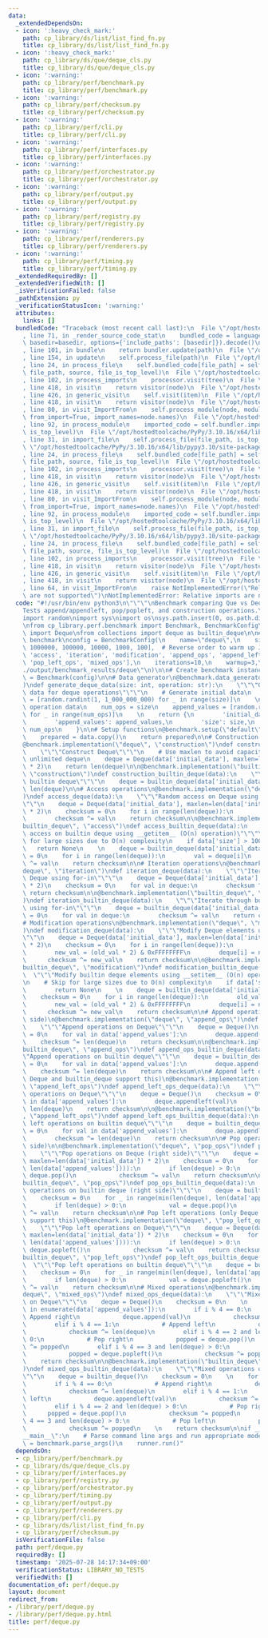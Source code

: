 ```yaml
---
data:
  _extendedDependsOn:
  - icon: ':heavy_check_mark:'
    path: cp_library/ds/list/list_find_fn.py
    title: cp_library/ds/list/list_find_fn.py
  - icon: ':heavy_check_mark:'
    path: cp_library/ds/que/deque_cls.py
    title: cp_library/ds/que/deque_cls.py
  - icon: ':warning:'
    path: cp_library/perf/benchmark.py
    title: cp_library/perf/benchmark.py
  - icon: ':warning:'
    path: cp_library/perf/checksum.py
    title: cp_library/perf/checksum.py
  - icon: ':warning:'
    path: cp_library/perf/cli.py
    title: cp_library/perf/cli.py
  - icon: ':warning:'
    path: cp_library/perf/interfaces.py
    title: cp_library/perf/interfaces.py
  - icon: ':warning:'
    path: cp_library/perf/orchestrator.py
    title: cp_library/perf/orchestrator.py
  - icon: ':warning:'
    path: cp_library/perf/output.py
    title: cp_library/perf/output.py
  - icon: ':warning:'
    path: cp_library/perf/registry.py
    title: cp_library/perf/registry.py
  - icon: ':warning:'
    path: cp_library/perf/renderers.py
    title: cp_library/perf/renderers.py
  - icon: ':warning:'
    path: cp_library/perf/timing.py
    title: cp_library/perf/timing.py
  _extendedRequiredBy: []
  _extendedVerifiedWith: []
  _isVerificationFailed: false
  _pathExtension: py
  _verificationStatusIcon: ':warning:'
  attributes:
    links: []
  bundledCode: "Traceback (most recent call last):\n  File \"/opt/hostedtoolcache/PyPy/3.10.16/x64/lib/pypy3.10/site-packages/onlinejudge_verify/documentation/build.py\"\
    , line 71, in _render_source_code_stat\n    bundled_code = language.bundle(stat.path,\
    \ basedir=basedir, options={'include_paths': [basedir]}).decode()\n  File \"/opt/hostedtoolcache/PyPy/3.10.16/x64/lib/pypy3.10/site-packages/onlinejudge_verify/languages/python.py\"\
    , line 101, in bundle\n    return bundler.update(path)\n  File \"/opt/hostedtoolcache/PyPy/3.10.16/x64/lib/pypy3.10/site-packages/onlinejudge_verify/languages/python_bundle.py\"\
    , line 154, in update\n    self.process_file(path)\n  File \"/opt/hostedtoolcache/PyPy/3.10.16/x64/lib/pypy3.10/site-packages/onlinejudge_verify/languages/python_bundle.py\"\
    , line 24, in process_file\n    self.bundled_code[file_path] = self.process_imports(tree,\
    \ file_path, source, file_is_top_level)\n  File \"/opt/hostedtoolcache/PyPy/3.10.16/x64/lib/pypy3.10/site-packages/onlinejudge_verify/languages/python_bundle.py\"\
    , line 102, in process_imports\n    processor.visit(tree)\n  File \"/opt/hostedtoolcache/PyPy/3.10.16/x64/lib/pypy3.10/ast.py\"\
    , line 418, in visit\n    return visitor(node)\n  File \"/opt/hostedtoolcache/PyPy/3.10.16/x64/lib/pypy3.10/ast.py\"\
    , line 426, in generic_visit\n    self.visit(item)\n  File \"/opt/hostedtoolcache/PyPy/3.10.16/x64/lib/pypy3.10/ast.py\"\
    , line 418, in visit\n    return visitor(node)\n  File \"/opt/hostedtoolcache/PyPy/3.10.16/x64/lib/pypy3.10/site-packages/onlinejudge_verify/languages/python_bundle.py\"\
    , line 80, in visit_ImportFrom\n    self.process_module(node, module_path, file_is_top_level,\
    \ from_import=True, import_names=node.names)\n  File \"/opt/hostedtoolcache/PyPy/3.10.16/x64/lib/pypy3.10/site-packages/onlinejudge_verify/languages/python_bundle.py\"\
    , line 92, in process_module\n    imported_code = self.bundler.import_file(module_path,\
    \ is_top_level)\n  File \"/opt/hostedtoolcache/PyPy/3.10.16/x64/lib/pypy3.10/site-packages/onlinejudge_verify/languages/python_bundle.py\"\
    , line 31, in import_file\n    self.process_file(file_path, is_top_level)\n  File\
    \ \"/opt/hostedtoolcache/PyPy/3.10.16/x64/lib/pypy3.10/site-packages/onlinejudge_verify/languages/python_bundle.py\"\
    , line 24, in process_file\n    self.bundled_code[file_path] = self.process_imports(tree,\
    \ file_path, source, file_is_top_level)\n  File \"/opt/hostedtoolcache/PyPy/3.10.16/x64/lib/pypy3.10/site-packages/onlinejudge_verify/languages/python_bundle.py\"\
    , line 102, in process_imports\n    processor.visit(tree)\n  File \"/opt/hostedtoolcache/PyPy/3.10.16/x64/lib/pypy3.10/ast.py\"\
    , line 418, in visit\n    return visitor(node)\n  File \"/opt/hostedtoolcache/PyPy/3.10.16/x64/lib/pypy3.10/ast.py\"\
    , line 426, in generic_visit\n    self.visit(item)\n  File \"/opt/hostedtoolcache/PyPy/3.10.16/x64/lib/pypy3.10/ast.py\"\
    , line 418, in visit\n    return visitor(node)\n  File \"/opt/hostedtoolcache/PyPy/3.10.16/x64/lib/pypy3.10/site-packages/onlinejudge_verify/languages/python_bundle.py\"\
    , line 80, in visit_ImportFrom\n    self.process_module(node, module_path, file_is_top_level,\
    \ from_import=True, import_names=node.names)\n  File \"/opt/hostedtoolcache/PyPy/3.10.16/x64/lib/pypy3.10/site-packages/onlinejudge_verify/languages/python_bundle.py\"\
    , line 92, in process_module\n    imported_code = self.bundler.import_file(module_path,\
    \ is_top_level)\n  File \"/opt/hostedtoolcache/PyPy/3.10.16/x64/lib/pypy3.10/site-packages/onlinejudge_verify/languages/python_bundle.py\"\
    , line 31, in import_file\n    self.process_file(file_path, is_top_level)\n  File\
    \ \"/opt/hostedtoolcache/PyPy/3.10.16/x64/lib/pypy3.10/site-packages/onlinejudge_verify/languages/python_bundle.py\"\
    , line 24, in process_file\n    self.bundled_code[file_path] = self.process_imports(tree,\
    \ file_path, source, file_is_top_level)\n  File \"/opt/hostedtoolcache/PyPy/3.10.16/x64/lib/pypy3.10/site-packages/onlinejudge_verify/languages/python_bundle.py\"\
    , line 102, in process_imports\n    processor.visit(tree)\n  File \"/opt/hostedtoolcache/PyPy/3.10.16/x64/lib/pypy3.10/ast.py\"\
    , line 418, in visit\n    return visitor(node)\n  File \"/opt/hostedtoolcache/PyPy/3.10.16/x64/lib/pypy3.10/ast.py\"\
    , line 426, in generic_visit\n    self.visit(item)\n  File \"/opt/hostedtoolcache/PyPy/3.10.16/x64/lib/pypy3.10/ast.py\"\
    , line 418, in visit\n    return visitor(node)\n  File \"/opt/hostedtoolcache/PyPy/3.10.16/x64/lib/pypy3.10/site-packages/onlinejudge_verify/languages/python_bundle.py\"\
    , line 64, in visit_ImportFrom\n    raise NotImplementedError(\"Relative imports\
    \ are not supported\")\nNotImplementedError: Relative imports are not supported\n"
  code: "#!/usr/bin/env python3\n\"\"\"\nBenchmark comparing Que vs Deque vs collections.deque.\n\
    Tests append/appendleft, pop/popleft, and construction operations.\n\"\"\"\n\n\
    import random\nimport sys\nimport os\nsys.path.insert(0, os.path.dirname(os.path.dirname(os.path.abspath(__file__))))\n\
    \nfrom cp_library.perf.benchmark import Benchmark, BenchmarkConfig\nfrom cp_library.ds.que.deque_cls\
    \ import Deque\nfrom collections import deque as builtin_deque\n\n# Configure\
    \ benchmark\nconfig = BenchmarkConfig(\n    name=\"deque\",\n    sizes=[10000000,\
    \ 1000000, 100000, 10000, 1000, 100],  # Reverse order to warm up JIT\n    operations=['construction',\
    \ 'access', 'iteration', 'modification', 'append_ops', 'append_left_ops', 'pop_ops',\
    \ 'pop_left_ops', 'mixed_ops'],\n    iterations=10,\n    warmup=3,\n    output_dir=\"\
    ./output/benchmark_results/deque\"\n)\n\n# Create benchmark instance\nbenchmark\
    \ = Benchmark(config)\n\n# Data generator\n@benchmark.data_generator(\"default\"\
    )\ndef generate_deque_data(size: int, operation: str):\n    \"\"\"Generate test\
    \ data for deque operations\"\"\"\n    # Generate initial data\n    initial_data\
    \ = [random.randint(1, 1_000_000_000) for _ in range(size)]\n    \n    # Generate\
    \ operation data\n    num_ops = size\n    append_values = [random.randint(1, 1_000_000_000)\
    \ for _ in range(num_ops)]\n    \n    return {\n        'initial_data': initial_data,\n\
    \        'append_values': append_values,\n        'size': size,\n        'num_ops':\
    \ num_ops\n    }\n\n# Setup functions\n@benchmark.setup(\"default\")\ndef setup(data):\n\
    \    prepared = data.copy()\n    return prepared\n\n# Construction operation\n\
    @benchmark.implementation(\"deque\", \"construction\")\ndef construction_deque(data):\n\
    \    \"\"\"Construct Deque\"\"\"\n    # Use maxlen to avoid capacity issues with\
    \ unlimited deque\n    deque = Deque(data['initial_data'], maxlen=len(data['initial_data'])\
    \ * 2)\n    return len(deque)\n\n@benchmark.implementation(\"builtin_deque\",\
    \ \"construction\")\ndef construction_builtin_deque(data):\n    \"\"\"Construct\
    \ builtin deque\"\"\"\n    deque = builtin_deque(data['initial_data'])\n    return\
    \ len(deque)\n\n# Access operations\n@benchmark.implementation(\"deque\", \"access\"\
    )\ndef access_deque(data):\n    \"\"\"Random access on Deque using __getitem__\"\
    \"\"\n    deque = Deque(data['initial_data'], maxlen=len(data['initial_data'])\
    \ * 2)\n    checksum = 0\n    for i in range(len(deque)):\n        val = deque[i]\n\
    \        checksum ^= val\n    return checksum\n\n@benchmark.implementation(\"\
    builtin_deque\", \"access\")\ndef access_builtin_deque(data):\n    \"\"\"Random\
    \ access on builtin deque using __getitem__ (O(n) operation)\"\"\"\n    # Skip\
    \ for large sizes due to O(n) complexity\n    if data['size'] > 10000:\n     \
    \   return None\n    \n    deque = builtin_deque(data['initial_data'])\n    checksum\
    \ = 0\n    for i in range(len(deque)):\n        val = deque[i]\n        checksum\
    \ ^= val\n    return checksum\n\n# Iteration operations\n@benchmark.implementation(\"\
    deque\", \"iteration\")\ndef iteration_deque(data):\n    \"\"\"Iterate through\
    \ Deque using for-in\"\"\"\n    deque = Deque(data['initial_data'], maxlen=len(data['initial_data'])\
    \ * 2)\n    checksum = 0\n    for val in deque:\n        checksum ^= val\n   \
    \ return checksum\n\n@benchmark.implementation(\"builtin_deque\", \"iteration\"\
    )\ndef iteration_builtin_deque(data):\n    \"\"\"Iterate through builtin deque\
    \ using for-in\"\"\"\n    deque = builtin_deque(data['initial_data'])\n    checksum\
    \ = 0\n    for val in deque:\n        checksum ^= val\n    return checksum\n\n\
    # Modification operations\n@benchmark.implementation(\"deque\", \"modification\"\
    )\ndef modification_deque(data):\n    \"\"\"Modify Deque elements using __setitem__\"\
    \"\"\n    deque = Deque(data['initial_data'], maxlen=len(data['initial_data'])\
    \ * 2)\n    checksum = 0\n    for i in range(len(deque)):\n        old_val = deque[i]\n\
    \        new_val = (old_val * 2) & 0xFFFFFFFF\n        deque[i] = new_val\n  \
    \      checksum ^= new_val\n    return checksum\n\n@benchmark.implementation(\"\
    builtin_deque\", \"modification\")\ndef modification_builtin_deque(data):\n  \
    \  \"\"\"Modify builtin deque elements using __setitem__ (O(n) operation)\"\"\"\
    \n    # Skip for large sizes due to O(n) complexity\n    if data['size'] > 10000:\n\
    \        return None\n    \n    deque = builtin_deque(data['initial_data'])\n\
    \    checksum = 0\n    for i in range(len(deque)):\n        old_val = deque[i]\n\
    \        new_val = (old_val * 2) & 0xFFFFFFFF\n        deque[i] = new_val\n  \
    \      checksum ^= new_val\n    return checksum\n\n# Append operations (right\
    \ side)\n@benchmark.implementation(\"deque\", \"append_ops\")\ndef append_ops_deque(data):\n\
    \    \"\"\"Append operations on Deque\"\"\"\n    deque = Deque()\n    checksum\
    \ = 0\n    for val in data['append_values']:\n        deque.append(val)\n    \
    \    checksum ^= len(deque)\n    return checksum\n\n@benchmark.implementation(\"\
    builtin_deque\", \"append_ops\")\ndef append_ops_builtin_deque(data):\n    \"\"\
    \"Append operations on builtin deque\"\"\"\n    deque = builtin_deque()\n    checksum\
    \ = 0\n    for val in data['append_values']:\n        deque.append(val)\n    \
    \    checksum ^= len(deque)\n    return checksum\n\n# Append left operations (only\
    \ Deque and builtin_deque support this)\n@benchmark.implementation(\"deque\",\
    \ \"append_left_ops\")\ndef append_left_ops_deque(data):\n    \"\"\"Append left\
    \ operations on Deque\"\"\"\n    deque = Deque()\n    checksum = 0\n    for val\
    \ in data['append_values']:\n        deque.appendleft(val)\n        checksum ^=\
    \ len(deque)\n    return checksum\n\n@benchmark.implementation(\"builtin_deque\"\
    , \"append_left_ops\")\ndef append_left_ops_builtin_deque(data):\n    \"\"\"Append\
    \ left operations on builtin deque\"\"\"\n    deque = builtin_deque()\n    checksum\
    \ = 0\n    for val in data['append_values']:\n        deque.appendleft(val)\n\
    \        checksum ^= len(deque)\n    return checksum\n\n# Pop operations (right\
    \ side)\n\n@benchmark.implementation(\"deque\", \"pop_ops\")\ndef pop_ops_deque(data):\n\
    \    \"\"\"Pop operations on Deque (right side)\"\"\"\n    deque = Deque(data['initial_data'],\
    \ maxlen=len(data['initial_data']) * 2)\n    checksum = 0\n    for _ in range(min(len(deque),\
    \ len(data['append_values']))):\n        if len(deque) > 0:\n            val =\
    \ deque.pop()\n            checksum ^= val\n    return checksum\n\n@benchmark.implementation(\"\
    builtin_deque\", \"pop_ops\")\ndef pop_ops_builtin_deque(data):\n    \"\"\"Pop\
    \ operations on builtin deque (right side)\"\"\"\n    deque = builtin_deque(data['initial_data'])\n\
    \    checksum = 0\n    for _ in range(min(len(deque), len(data['append_values']))):\n\
    \        if len(deque) > 0:\n            val = deque.pop()\n            checksum\
    \ ^= val\n    return checksum\n\n# Pop left operations (only Deque and builtin_deque\
    \ support this)\n@benchmark.implementation(\"deque\", \"pop_left_ops\")\ndef pop_left_ops_deque(data):\n\
    \    \"\"\"Pop left operations on Deque\"\"\"\n    deque = Deque(data['initial_data'],\
    \ maxlen=len(data['initial_data']) * 2)\n    checksum = 0\n    for _ in range(min(len(deque),\
    \ len(data['append_values']))):\n        if len(deque) > 0:\n            val =\
    \ deque.popleft()\n            checksum ^= val\n    return checksum\n\n@benchmark.implementation(\"\
    builtin_deque\", \"pop_left_ops\")\ndef pop_left_ops_builtin_deque(data):\n  \
    \  \"\"\"Pop left operations on builtin deque\"\"\"\n    deque = builtin_deque(data['initial_data'])\n\
    \    checksum = 0\n    for _ in range(min(len(deque), len(data['append_values']))):\n\
    \        if len(deque) > 0:\n            val = deque.popleft()\n            checksum\
    \ ^= val\n    return checksum\n\n# Mixed operations\n@benchmark.implementation(\"\
    deque\", \"mixed_ops\")\ndef mixed_ops_deque(data):\n    \"\"\"Mixed operations\
    \ on Deque\"\"\"\n    deque = Deque()\n    checksum = 0\n    \n    for i, val\
    \ in enumerate(data['append_values']):\n        if i % 4 == 0:\n            #\
    \ Append right\n            deque.append(val)\n            checksum ^= len(deque)\n\
    \        elif i % 4 == 1:\n            # Append left\n            deque.appendleft(val)\n\
    \            checksum ^= len(deque)\n        elif i % 4 == 2 and len(deque) >\
    \ 0:\n            # Pop right\n            popped = deque.pop()\n            checksum\
    \ ^= popped\n        elif i % 4 == 3 and len(deque) > 0:\n            # Pop left\n\
    \            popped = deque.popleft()\n            checksum ^= popped\n    \n\
    \    return checksum\n\n@benchmark.implementation(\"builtin_deque\", \"mixed_ops\"\
    )\ndef mixed_ops_builtin_deque(data):\n    \"\"\"Mixed operations on builtin deque\"\
    \"\"\n    deque = builtin_deque()\n    checksum = 0\n    \n    for i, val in enumerate(data['append_values']):\n\
    \        if i % 4 == 0:\n            # Append right\n            deque.append(val)\n\
    \            checksum ^= len(deque)\n        elif i % 4 == 1:\n            # Append\
    \ left\n            deque.appendleft(val)\n            checksum ^= len(deque)\n\
    \        elif i % 4 == 2 and len(deque) > 0:\n            # Pop right\n      \
    \      popped = deque.pop()\n            checksum ^= popped\n        elif i %\
    \ 4 == 3 and len(deque) > 0:\n            # Pop left\n            popped = deque.popleft()\n\
    \            checksum ^= popped\n    \n    return checksum\n\nif __name__ == \"\
    __main__\":\n    # Parse command line args and run appropriate mode\n    runner\
    \ = benchmark.parse_args()\n    runner.run()"
  dependsOn:
  - cp_library/perf/benchmark.py
  - cp_library/ds/que/deque_cls.py
  - cp_library/perf/interfaces.py
  - cp_library/perf/registry.py
  - cp_library/perf/orchestrator.py
  - cp_library/perf/timing.py
  - cp_library/perf/output.py
  - cp_library/perf/renderers.py
  - cp_library/perf/cli.py
  - cp_library/ds/list/list_find_fn.py
  - cp_library/perf/checksum.py
  isVerificationFile: false
  path: perf/deque.py
  requiredBy: []
  timestamp: '2025-07-28 14:17:34+09:00'
  verificationStatus: LIBRARY_NO_TESTS
  verifiedWith: []
documentation_of: perf/deque.py
layout: document
redirect_from:
- /library/perf/deque.py
- /library/perf/deque.py.html
title: perf/deque.py
---
```

